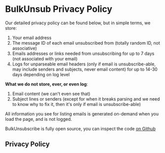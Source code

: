 # BulkUnsub Privacy Policy

Our detailed privacy policy can be found below, but in simple terms, we store:

1. Your email address
2. The message ID of each email unsubscribed from (totally random ID, not associative)
3. Emails addresses or links needed from unsubscribing for up to 7 days (not associated with your email)
4. Logs for unparseable email headers (only if email is unsubscribe-able, may include senders and subjects, never email content) for up to 14-30 days depending on log level

**What we do not store, ever, or even log**:

1. Email content (we can't even see that)
2. Subject lines or senders (except for when it breaks parsing and we need to know why to fix it, then it's only if email is unsubscribe-able)

All information you see for listing emails is generated on-demand when you load the page, and is not logged.

BulkUnsubscribe is fully open source, you can inspect the code [on Github](https://github.com/danthegoodman1/BulkUnsubscribe/)

## Privacy Policy
